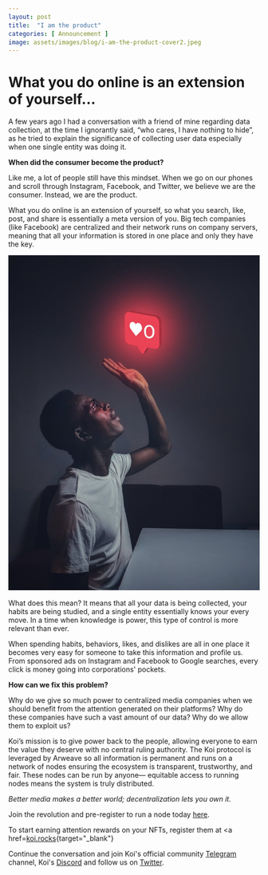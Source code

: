 ```yaml
---
layout: post
title:  "I am the product"
categories: [ Announcement ]
image: assets/images/blog/i-am-the-product-cover2.jpeg
---
```


# What you do online is an extension of yourself...

A few years ago I had a conversation with a friend of mine regarding data collection, at the time I ignorantly said, “who cares, I have nothing to hide”, as he tried to explain the significance of collecting user data especially when one single entity was doing it. 

**When did the consumer become the product?**

Like me, a lot of people still have this mindset. When we go on our phones and scroll through Instagram, Facebook, and Twitter, we believe we are the consumer. Instead, we are the product.

What you do online is an extension of yourself, so what you search, like, post,  and share is essentially a meta version of you. Big tech companies (like Facebook) are centralized and their network runs on company servers, meaning that all your information is stored in one place and only they have the key. 

<img src="/assets/images/blog/I-am-the-product-image2.jpeg">

What does this mean? It means that all your data is being collected, your habits are being studied, and a single entity essentially knows your every move. In a time when knowledge is power, this type of control is more relevant than ever. 

When spending habits, behaviors, likes, and dislikes are all in one place it becomes very easy for someone to take this information and profile us. From sponsored ads on Instagram and Facebook to Google searches, every click is money going into corporations' pockets. 

**How can we fix this problem?**

Why do we give so much power to centralized media companies when we should benefit from the attention generated on their platforms? Why do these companies have such a vast amount of our data? Why do we allow them to exploit us? 

Koi’s mission is to give power back to the people, allowing everyone to earn the value they deserve with no central ruling authority. The Koi protocol is leveraged by Arweave so all information is permanent and runs on a network of nodes ensuring the ecosystem is transparent, trustworthy, and fair. These nodes can be run by anyone— equitable access to running nodes means the system is truly distributed.

*Better media makes a better world; decentralization lets you own it.*

Join the revolution and pre-register to run a node today [here](https://docs.google.com/forms/d/e/1FAIpQLSduDTdxD3dDOvcbIcKlG7JWOsnDFVZFdLy0J38q_OOzUC3okA/viewform).

To start earning attention rewards on your NFTs, register them at <a href=[koi.rocks](https://koi.rocks/contents){target="_blank"}

Continue the conversation and join Koi's official community [Telegram](https://t.me/joinchat/OEHs_8T9-8ZhZmU5) channel, Koi's [Discord](https://discord.gg/zByqXPGEWy) and follow us on [Twitter](https://twitter.com/open_koi). 
